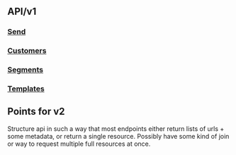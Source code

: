 ## API/v1

### [Send](https://github.com/sendwithus/docs/blob/master/v1/send.md)

### [Customers](https://github.com/sendwithus/docs/blob/master/v1/customers.md)

### [Segments](https://github.com/sendwithus/docs/blob/master/v1/segments.md)

### [Templates](https://github.com/sendwithus/docs/blob/master/v1/templates.md)




Points for v2
-------------

Structure api in such a way that most endpoints either return lists of urls +
some metadata, or return a single resource. Possibly have some kind of join
or way to request multiple full resources at once.
